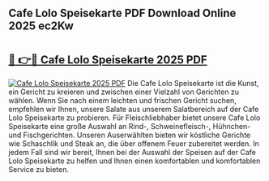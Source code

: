 ## Cafe Lolo Speisekarte PDF Download Online 2025 ec2Kw

# <h2><a href="http://gccb6o6.nevu.top/?p=Cafe+Lolo+Speisekarte">🔗 👉🔴 Cafe Lolo Speisekarte 2025 PDF</a></h2>

[![Cafe Lolo Speisekarte 2025 PDF](https://i.imgur.com/dBaPXMq.png)](http://gccb6o6.nevu.top/?p=Cafe+Lolo+Speisekarte)
Die Cafe Lolo Speisekarte ist die Kunst, ein Gericht zu kreieren und zwischen einer Vielzahl von Gerichten zu wählen. Wenn Sie nach einem leichten und frischen Gericht suchen, empfehlen wir Ihnen, unsere Salate aus unserem Salatbereich auf der Cafe Lolo Speisekarte zu probieren. Für Fleischliebhaber bietet unsere Cafe Lolo Speisekarte eine große Auswahl an Rind-, Schweinefleisch-, Hühnchen- und Fischgerichten. Unseren Auserwählten bieten wir köstliche Gerichte wie Schaschlik und Steak an, die über offenem Feuer zubereitet werden. In jedem Fall sind wir bereit, Ihnen bei der Auswahl der Speisen auf der Cafe Lolo Speisekarte zu helfen und Ihnen einen komfortablen und komfortablen Service zu bieten.

